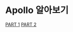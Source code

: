 # Apollo 알아보기

<a href="https://www.apollographql.com/tutorials/lift-off-part1/">PART 1</a>
<a href="https://www.apollographql.com/tutorials/lift-off-part2/">PART 2</a>
